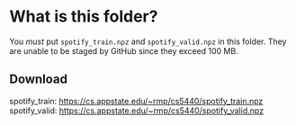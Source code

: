 # What is this folder?

You *must* put `spotify_train.npz` and `spotify_valid.npz` in this folder. They are unable to be staged by GitHub since they exceed 100 MB.

## Download
spotify_train: https://cs.appstate.edu/~rmp/cs5440/spotify_train.npz \
spotify_valid: https://cs.appstate.edu/~rmp/cs5440/spotify_valid.npz